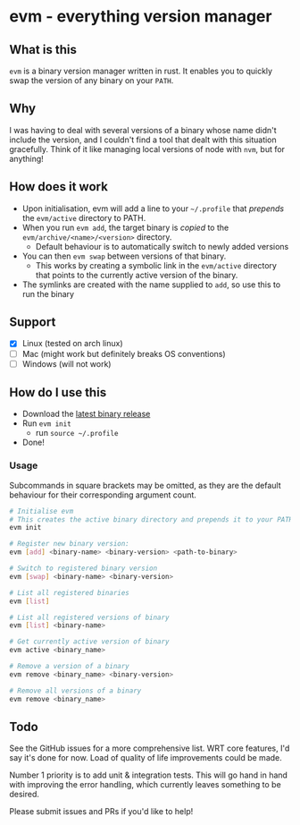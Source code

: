 # evm - everything version manager

## What is this

`evm` is a binary version manager written in rust. It enables you to quickly swap the version of any binary on your `PATH`.

## Why

I was having to deal with several versions of a binary whose name didn't include the version, and I couldn't find a tool that dealt with this situation gracefully.
Think of it like managing local versions of node with `nvm`, but for anything!

## How does it work

- Upon initialisation, evm will add a line to your `~/.profile` that *prepends* the `evm/active` directory to PATH.
- When you run `evm add`, the target binary is *copied* to the `evm/archive/<name>/<version>` directory. 
    - Default behaviour is to automatically switch to newly added versions
- You can then `evm swap` between versions of that binary.
    - This works by creating a symbolic link in the `evm/active` directory that points to the currently active version of the binary.
- The symlinks are created with the name supplied to `add`, so use this to run the binary

## Support
- [x] Linux (tested on arch linux)
- [ ] Mac (might work but definitely breaks OS conventions)
- [ ] Windows (will not work)

## How do I use this

- Download the [latest binary release](https://github.com/CamerAllan/evm/releases/tag/0.1.1)
- Run `evm init`
    - run `source ~/.profile`
- Done!

### Usage

Subcommands in square brackets may be omitted, as they are the default behaviour for their corresponding argument count.

```bash
# Initialise evm
# This creates the active binary directory and prepends it to your PATH in your .profile
evm init

# Register new binary version:
evm [add] <binary-name> <binary-version> <path-to-binary>

# Switch to registered binary version
evm [swap] <binary-name> <binary-version>

# List all registered binaries
evm [list]

# List all registered versions of binary
evm [list] <binary-name>

# Get currently active version of binary
evm active <binary_name>

# Remove a version of a binary
evm remove <binary_name> <binary-version>

# Remove all versions of a binary
evm remove <binary_name>
```

## Todo

See the GitHub issues for a more comprehensive list.
WRT core features, I'd say it's done for now.
Load of quality of life improvements could be made.

Number 1 priority is to add unit & integration tests.
This will go hand in hand with improving the error handling, which currently leaves something to be desired.

Please submit issues and PRs if you'd like to help!

